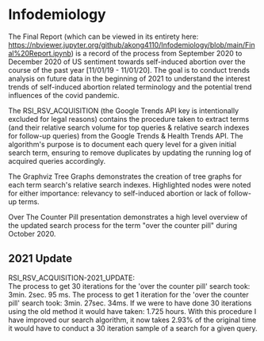 # Infodemiology

The Final Report (which can be viewed in its entirety here: https://nbviewer.jupyter.org/github/akong4110/Infodemiology/blob/main/Final%20Report.ipynb) is a record of the process from September 2020 to December 2020 of US sentiment towards self-induced abortion over the course of the past year [11/01/19 - 11/01/20]. The goal is to conduct trends analysis on future data in the beginning of 2021 to understand the interest trends of self-induced abortion related terminology and the potential trend influences of the covid pandemic.

The RSI_RSV_ACQUISITION (the Google Trends API key is intentionally excluded for legal reasons) contains the procedure taken to extract terms (and their relative search volume for top queries & relative search indexes for follow-up queries) from the Google Trends & Health Trends API. The algorithm's purpose is to document each query level for a given initial search term, ensuring to remove duplicates by updating the running log of acquired queries accordingly.

The Graphviz Tree Graphs demonstrates the creation of tree graphs for each term search's relative search indexes. Highlighted nodes were noted for either importance: relevancy to self-induced abortion or lack of follow-up terms.

Over The Counter Pill presentation demonstrates a high level overview of the updated search process for the term "over the counter pill" during October 2020.

## 2021 Update

RSI_RSV_ACQUISITION-2021_UPDATE:  
The process to get 30 iterations for the 'over the counter pill' search took: 3min. 2sec. 95 ms.
The process to get 1 iteration for the 'over the counter pill' search took: 3min. 27sec. 34ms.
If we were to have done 30 iterations using the old method it would have taken: 1.725 hours.
With this procedure I have improved our search algorithm, it now takes 2.93% of the original time it would have to conduct a 30 iteration sample of a search for a given query.

